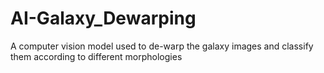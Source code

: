 # AI-Galaxy_Dewarping
A computer vision model used to de-warp the galaxy images and classify them according to different morphologies
